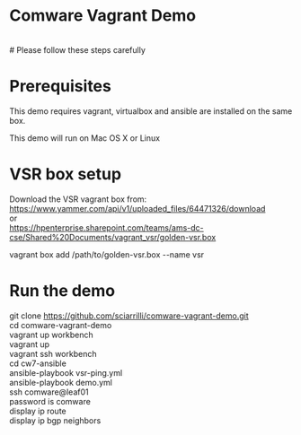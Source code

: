 # Comware Vagrant Demo <br>
<br>
# Please follow these steps carefully

# Prerequisites

This demo requires vagrant, virtualbox and ansible are installed on the same box.

This demo will run on Mac OS X or Linux

# VSR box setup
Download the VSR vagrant box from: <br>
https://www.yammer.com/api/v1/uploaded_files/64471326/download <br>
or <br>
https://hpenterprise.sharepoint.com/teams/ams-dc-cse/Shared%20Documents/vagrant_vsr/golden-vsr.box <br>

vagrant box add /path/to/golden-vsr.box --name vsr

# Run the demo
git clone https://github.com/sciarrilli/comware-vagrant-demo.git <br>
cd comware-vagrant-demo <br>
vagrant up workbench <br>
vagrant up <br>
vagrant ssh workbench <br>
cd cw7-ansible <br>
ansible-playbook vsr-ping.yml <br>
ansible-playbook demo.yml <br>
ssh comware@leaf01 <br>
password is comware <br>
display ip route <br>
display ip bgp neighbors <br>
